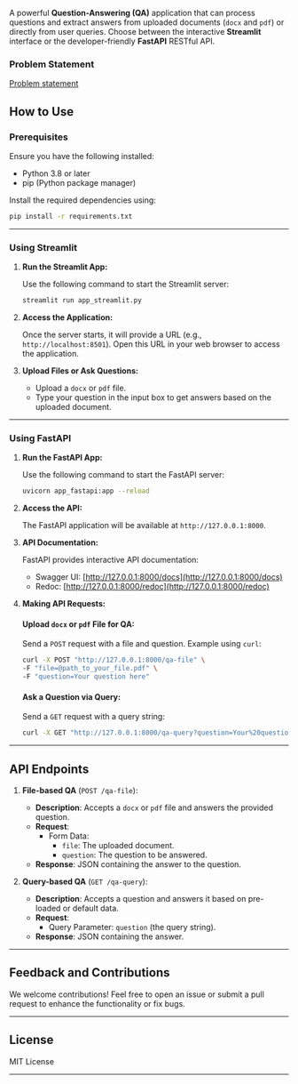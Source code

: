 A powerful **Question-Answering (QA)** application that can process questions and extract answers from uploaded documents (`docx` and `pdf`) or directly from user queries. Choose between the interactive **Streamlit** interface or the developer-friendly **FastAPI** RESTful API.

### Problem Statement
[Problem statement](qp-ai-assessment\readme\README.md)



## How to Use

### Prerequisites
Ensure you have the following installed:
- Python 3.8 or later
- pip (Python package manager)

Install the required dependencies using:

```bash
pip install -r requirements.txt
```

---

### **Using Streamlit**

1. **Run the Streamlit App:**

   Use the following command to start the Streamlit server:
   ```bash
   streamlit run app_streamlit.py
   ```

2. **Access the Application:**

   Once the server starts, it will provide a URL (e.g., `http://localhost:8501`). Open this URL in your web browser to access the application.

3. **Upload Files or Ask Questions:**

   - Upload a `docx` or `pdf` file.
   - Type your question in the input box to get answers based on the uploaded document.

---

### **Using FastAPI**

1. **Run the FastAPI App:**

   Use the following command to start the FastAPI server:
   ```bash
   uvicorn app_fastapi:app --reload
   ```

2. **Access the API:**

   The FastAPI application will be available at `http://127.0.0.1:8000`.

3. **API Documentation:**

   FastAPI provides interactive API documentation:
   - Swagger UI: [http://127.0.0.1:8000/docs](http://127.0.0.1:8000/docs)
   - Redoc: [http://127.0.0.1:8000/redoc](http://127.0.0.1:8000/redoc)

4. **Making API Requests:**

   #### Upload `docx` or `pdf` File for QA:
   Send a `POST` request with a file and question. Example using `curl`:
   ```bash
   curl -X POST "http://127.0.0.1:8000/qa-file" \
   -F "file=@path_to_your_file.pdf" \
   -F "question=Your question here"
   ```

   #### Ask a Question via Query:
   Send a `GET` request with a query string:
   ```bash
   curl -X GET "http://127.0.0.1:8000/qa-query?question=Your%20question%20here"
   ```

---

## API Endpoints

1. **File-based QA** (`POST /qa-file`):
   - **Description**: Accepts a `docx` or `pdf` file and answers the provided question.
   - **Request**:
     - Form Data: 
       - `file`: The uploaded document.
       - `question`: The question to be answered.
   - **Response**: JSON containing the answer to the question.

2. **Query-based QA** (`GET /qa-query`):
   - **Description**: Accepts a question and answers it based on pre-loaded or default data.
   - **Request**:
     - Query Parameter: `question` (the query string).
   - **Response**: JSON containing the answer.

---



## Feedback and Contributions
We welcome contributions! Feel free to open an issue or submit a pull request to enhance the functionality or fix bugs.

---

## License
MIT License

---
